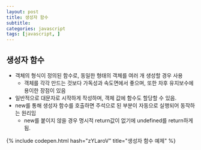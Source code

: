 ```yaml
---
layout: post
title: 생성자 함수
subtitle: 
categories: javascript
tags: [javascript, ]
---
```


## 생성자 함수
- 객체의 형식이 정의된 함수로, 동일한 형태의 객체를 여러 개 생성할 경우 사용
    - 객체를 각각 만드는 것보다 가독성과 속도면에서 좋으며, 또한 차후 유지보수에 용이한 장점이 있음
- 일반적으로 대문자로 시작하게 작성하며, 객체 값에 함수도 할당할 수 있음.
- new를 통해 생성자 함수를 호출하면 주석으로 된 부분이 자동으로 실행되어 동작하는 원리임
    - new를 붙이지 않을 경우 명시적 return값이 없기에 undefined를 return하게 됨.

{% include codepen.html hash="zYLaroV" title="생성자 함수 예제" %}